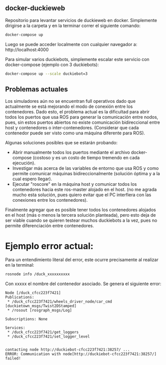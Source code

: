 ## docker-duckieweb
Repositorio para levantar servicios de duckieweb en docker.
Simplemente dirigirse a la carpeta y en la terminar correr el siguiente comando:
```bash
docker-compose up
```
Luego se puede acceder localmente con cualquier navegador a:
http://localhost:4000

Para simular varios duckiebots, simplemente escalar este servicio con docker-compose (ejemplo con 3 duckiebots):

```bash
docker-compose up --scale duckiebot=3
```

## Problemas actuales
Los simuladores aún no se encuentran full operativos dado que actualmente se está mejorando el modo de conexión entre los contenedores. Dado esto, el problema actual es la dificultad para abrir todos los puertos que usa ROS para generar la comunicación entre nodos, pues, sin estos puertos abiertos no existe comunicación bidireccional entre host y contenedores o inter-contenedores.
(Considerar que cada contenedor puede ser visto como una máquina diferente para ROS).

Algunas soluciones posibles que se estarán probando:
- Abrir manualmente todos los puertos mediante el archivo docker-compose (costoso y es un costo de tiempo tremendo en cada ejecución).
- Investigar más acerca de las variables de entorno que usa ROS y como permite comunicar máquinas bidireccionalmente (solución óptima y a la cual espero llegar).
- Ejecutar "roscore" en la máquina host y comunicar todos los contenedores hacia este ros-master alojado en el host. (no me agrada mucho esta solución, pues quiero evitar que el PC interfiera con las conexiones entre los contenedores).

Finalmente agregar que es posible tener todos los contenedores alojados en el host (más o menos la tercera solución planteada), pero esto deja de ser viable cuando se quieren testear muchos duckiebots a la vez, pues no permite diferenciación entre contenedores.

# Ejemplo error actual:
Para un entendimiento literal del error, este ocurre precisamente al realizar en la terminal:
```bash
rosnode info /duck_xxxxxxxxxx
```
Con xxxxx el nombre del contenedor asociado. Se genera el siguiente error:
```
Node [/duck_cfcc223f7421]
Publications: 
 * /duck_cfcc223f7421/wheels_driver_node/car_cmd [duckietown_msgs/Twist2DStamped]
 * /rosout [rosgraph_msgs/Log]

Subscriptions: None

Services: 
 * /duck_cfcc223f7421/get_loggers
 * /duck_cfcc223f7421/set_logger_level


contacting node http://duckiebot-cfcc223f7421:38257/ ...
ERROR: Communication with node[http://duckiebot-cfcc223f7421:38257/] failed!

```
